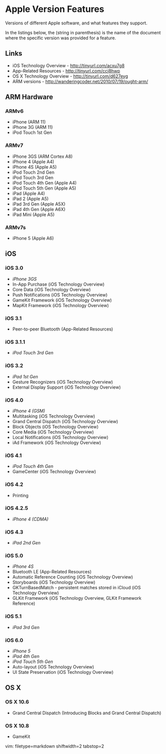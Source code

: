 # Apple Version Features #
Versions of different Apple software, and what features they support.

In the listings below, the (string in parenthesis) is the name of the document
where the specific version was provided for a feature.

## Links ##
- iOS Technology Overview - http://tinyurl.com/acxu7g8
- App-Related Resources - http://tinyurl.com/ccj8hwp
- OS X Technology Overview - http://tinyurl.com/d627eyg
- ARM versions - http://wanderingcoder.net/2010/07/19/ought-arm/

## ARM Hardware ##

### ARMv6 ###
- iPhone (ARM 11)
- iPhone 3G (ARM 11)
- iPod Touch 1st Gen

### ARMv7 ###
- iPhone 3GS (ARM Cortex A8)
- iPhone 4 (Apple A4)
- iPhone 4S (Apple A5)
- iPod Touch 2nd Gen
- iPod Touch 3rd Gen
- iPod Touch 4th Gen (Apple A4)
- iPod Touch 5th Gen (Apple A5)
- iPad (Apple A4)
- iPad 2 (Apple A5)
- iPad 3rd Gen (Apple A5X)
- iPad 4th Gen (Apple A6X)
- iPad Mini (Apple A5)

### ARMv7s ###
- iPhone 5 (Apple A6)

## iOS ##

### iOS 3.0 ###
- *iPhone 3GS*
- In-App Purchase (iOS Technology Overview)
- Core Data (iOS Technology Overview)
- Push Notifications (iOS Technology Overview)
- GameKit Framework (iOS Technology Overview)
- MapKit Framework (iOS Technology Overview)

### iOS 3.1 ###
- Peer-to-peer Bluetooth (App-Related Resources)

### iOS 3.1.1 ###
- *iPod Touch 3rd Gen*

### iOS 3.2 ###
- *iPad 1st Gen*
- Gesture Recognizers (iOS Technology Overview)
- External Display Support (iOS Technology Overview)

### iOS 4.0 ###
- *iPhone 4 (GSM)*
- Multitasking (iOS Technology Overview)
- Grand Central Dispatch (iOS Technology Overview)
- Block Objects (iOS Technology Overview)
- Core Media (iOS Technology Overview)
- Local Notifications (iOS Technology Overview)
- iAd Framework (iOS Technology Overview)

### iOS 4.1 ###
- *iPod Touch 4th Gen*
- GameCenter (iOS Technology Overview)

### iOS 4.2 ###
- Printing

### iOS 4.2.5 ###
- *iPhone 4 (CDMA)*

### iOS 4.3 ###
- *iPad 2nd Gen*

### iOS 5.0 ###
- *iPhone 4S*
- Bluetooth LE (App-Related Resources)
- Automatic Reference Counting (iOS Technology Overview)
- Storyboards (iOS Technology Overview)
- GKTurnBasedMatch - persistent matches stored in iCloud (iOS Technology
  Overview)
- GLKit Framework (iOS Technology Overview, GLKit Framework Reference)

### iOS 5.1 ###
- *iPad 3rd Gen*

### iOS 6.0 ###
- *iPhone 5*
- *iPad 4th Gen*
- *iPod Touch 5th Gen*
- Auto-layout (iOS Technology Overview)
- UI State Preservation (iOS Technology Overview)

## OS X ##

### OS X 10.6 ###
- Grand Central Dispatch (Introducing Blocks and Grand Central Dispatch)

### OS X 10.8 ###
- GameKit 



vim: filetype=markdown shiftwidth=2 tabstop=2
